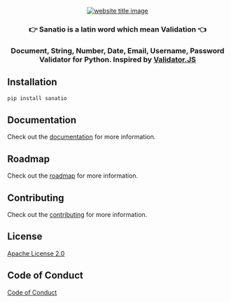 <p align="center">
  <a href="https://py-contributors.github.io/audiobook/"><img src="https://capsule-render.vercel.app/api?type=rect&color=009ACD&height=100&section=header&text=Sanatio&fontSize=80%&fontColor=ffffff" alt="website title image"></a>
  <h3 align="center">👉 Sanatio is a latin word which mean Validation 👈</h2>
  <h3 align="center"><b>Document, String, Number, Date, Email, Username, Password</b> Validator for Python. Inspired by <a href="https://github.com/validatorjs/validator.js">Validator.JS</a></h2>
</p>


## Installation

```bash
pip install sanatio
```

## Documentation

Check out the [documentation](https://sanatio.readthedocs.io/en/latest/) for more information.

## Roadmap

Check out the [roadmap](/ROADMAP.MD) for more information.

## Contributing

Check out the [contributing](/CONTRIBUTING.md) for more information.

## License

[Apache License 2.0](/LICENSE)


## Code of Conduct

[Code of Conduct](/CODE_OF_CONDUCT.md)
